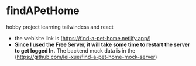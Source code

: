 # findAPetHome
hobby project learning tailwindcss and react
+ the webisite link is (https://find-a-pet-home.netlify.app/)
+ **Since I used the Free Server, it will take some time to restart the server to get logged In.**
The backend mock data is in the (https://github.com/lei-xue/find-a-pet-home-mock-server)
